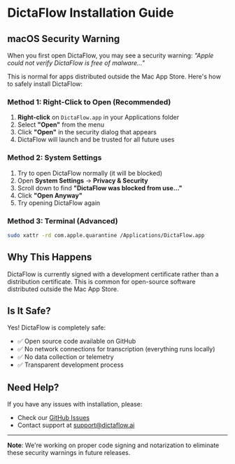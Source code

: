 # DictaFlow Installation Guide

## macOS Security Warning

When you first open DictaFlow, you may see a security warning: *"Apple could not verify DictaFlow is free of malware..."*

This is normal for apps distributed outside the Mac App Store. Here's how to safely install DictaFlow:

### Method 1: Right-Click to Open (Recommended)

1. **Right-click** on `DictaFlow.app` in your Applications folder
2. Select **"Open"** from the menu
3. Click **"Open"** in the security dialog that appears
4. DictaFlow will launch and be trusted for all future uses

### Method 2: System Settings

1. Try to open DictaFlow normally (it will be blocked)
2. Open **System Settings** → **Privacy & Security**
3. Scroll down to find **"DictaFlow was blocked from use..."**
4. Click **"Open Anyway"**
5. Try opening DictaFlow again

### Method 3: Terminal (Advanced)

```bash
sudo xattr -rd com.apple.quarantine /Applications/DictaFlow.app
```

## Why This Happens

DictaFlow is currently signed with a development certificate rather than a distribution certificate. This is common for open-source software distributed outside the Mac App Store.

## Is It Safe?

Yes! DictaFlow is completely safe:
- ✅ Open source code available on GitHub
- ✅ No network connections for transcription (everything runs locally)
- ✅ No data collection or telemetry
- ✅ Transparent development process

## Need Help?

If you have any issues with installation, please:
- Check our [GitHub Issues](https://github.com/dictaflow/dictaflow/issues)
- Contact support at support@dictaflow.ai

---

**Note**: We're working on proper code signing and notarization to eliminate these security warnings in future releases.
